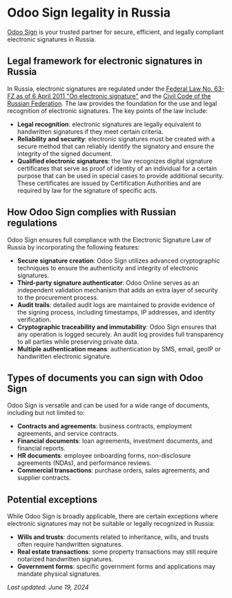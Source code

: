 # Odoo Sign legality in Russia

[Odoo Sign](../sign.md) is your trusted partner for secure, efficient, and legally compliant
electronic signatures in Russia.

## Legal framework for electronic signatures in Russia

In Russia, electronic signatures are regulated under the [Federal Law No. 63-FZ as of 6 April 2011
"On electronic signature"](https://afyonluoglu.org/PublicWebFiles/e-imza/int-legislation/Russia-Federal%20Law%20on%20e-Signatures.pdf)
and the [Civil Code of the Russian Federation](https://www.wto.org/english/thewto_e/acc_e/rus_e/wtaccrus58_leg_360.pdf). The law provides the
foundation for the use and legal recognition of electronic signatures. The key points of the law
include:

- **Legal recognition**: electronic signatures are legally equivalent to handwritten signatures if
  they meet certain criteria.
- **Reliability and security**: electronic signatures must be created with a secure method that can
  reliably identify the signatory and ensure the integrity of the signed document.
- **Qualified electronic signatures**: the law recognizes digital signature certificates that serve
  as proof of identity of an individual for a certain purpose that can be used in special cases to
  provide additional security. These certificates are issued by Certification Authorities and are
  required by law for the signature of specific acts.

## How Odoo Sign complies with Russian regulations

Odoo Sign ensures full compliance with the Electronic Signature Law of Russia by incorporating the
following features:

- **Secure signature creation**: Odoo Sign utilizes advanced cryptographic techniques to ensure the
  authenticity and integrity of electronic signatures.
- **Third-party signature authenticator**: Odoo Online serves as an independent validation mechanism
  that adds an extra layer of security to the procurement process.
- **Audit trails**: detailed audit logs are maintained to provide evidence of the signing process,
  including timestamps, IP addresses, and identity verification.
- **Cryptographic traceability and immutability**: Odoo Sign ensures that any operation is logged
  securely. An audit log provides full transparency to all parties while preserving private data.
- **Multiple authentication means**: authentication by SMS, email, geoIP or handwritten electronic
  signature.

## Types of documents you can sign with Odoo Sign

Odoo Sign is versatile and can be used for a wide range of documents, including but not limited to:

- **Contracts and agreements**: business contracts, employment agreements, and service contracts.
- **Financial documents**: loan agreements, investment documents, and financial reports.
- **HR documents**: employee onboarding forms, non-disclosure agreements (NDAs), and performance
  reviews.
- **Commercial transactions**: purchase orders, sales agreements, and supplier contracts.

## Potential exceptions

While Odoo Sign is broadly applicable, there are certain exceptions where electronic signatures may
not be suitable or legally recognized in Russia:

- **Wills and trusts**: documents related to inheritance, wills, and trusts often require
  handwritten signatures.
- **Real estate transactions**: some property transactions may still require notarized handwritten
  signatures.
- **Government forms**: specific government forms and applications may mandate physical signatures.

*Last updated: June 19, 2024*
